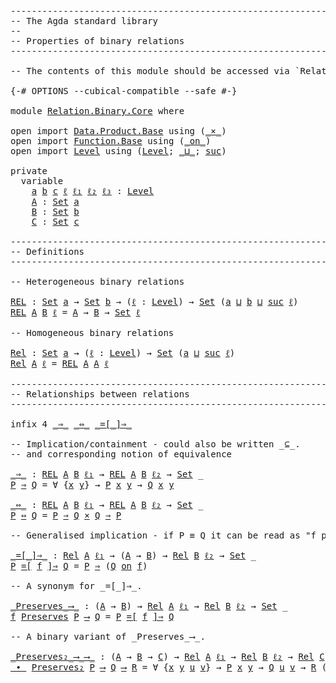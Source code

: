 <pre class="Agda"><a id="1" class="Comment">------------------------------------------------------------------------</a>
<a id="74" class="Comment">-- The Agda standard library</a>
<a id="103" class="Comment">--</a>
<a id="106" class="Comment">-- Properties of binary relations</a>
<a id="140" class="Comment">------------------------------------------------------------------------</a>

<a id="214" class="Comment">-- The contents of this module should be accessed via `Relation.Binary`.</a>

<a id="288" class="Symbol">{-#</a> <a id="292" class="Keyword">OPTIONS</a> <a id="300" class="Pragma">--cubical-compatible</a> <a id="321" class="Pragma">--safe</a> <a id="328" class="Symbol">#-}</a>

<a id="333" class="Keyword">module</a> <a id="340" href="Relation.Binary.Core.html" class="Module">Relation.Binary.Core</a> <a id="361" class="Keyword">where</a>

<a id="368" class="Keyword">open</a> <a id="373" class="Keyword">import</a> <a id="380" href="Data.Product.Base.html" class="Module">Data.Product.Base</a> <a id="398" class="Keyword">using</a> <a id="404" class="Symbol">(</a><a id="405" href="Data.Product.Base.html#1618" class="Function Operator">_×_</a><a id="408" class="Symbol">)</a>
<a id="410" class="Keyword">open</a> <a id="415" class="Keyword">import</a> <a id="422" href="Function.Base.html" class="Module">Function.Base</a> <a id="436" class="Keyword">using</a> <a id="442" class="Symbol">(</a><a id="443" href="Function.Base.html#6209" class="Function Operator">_on_</a><a id="447" class="Symbol">)</a>
<a id="449" class="Keyword">open</a> <a id="454" class="Keyword">import</a> <a id="461" href="Level.html" class="Module">Level</a> <a id="467" class="Keyword">using</a> <a id="473" class="Symbol">(</a><a id="474" href="Agda.Primitive.html#742" class="Postulate">Level</a><a id="479" class="Symbol">;</a> <a id="481" href="Agda.Primitive.html#961" class="Primitive Operator">_⊔_</a><a id="484" class="Symbol">;</a> <a id="486" href="Agda.Primitive.html#931" class="Primitive">suc</a><a id="489" class="Symbol">)</a>

<a id="492" class="Keyword">private</a>
  <a id="502" class="Keyword">variable</a>
    <a id="515" href="Relation.Binary.Core.html#515" class="Generalizable">a</a> <a id="517" href="Relation.Binary.Core.html#517" class="Generalizable">b</a> <a id="519" href="Relation.Binary.Core.html#519" class="Generalizable">c</a> <a id="521" href="Relation.Binary.Core.html#521" class="Generalizable">ℓ</a> <a id="523" href="Relation.Binary.Core.html#523" class="Generalizable">ℓ₁</a> <a id="526" href="Relation.Binary.Core.html#526" class="Generalizable">ℓ₂</a> <a id="529" href="Relation.Binary.Core.html#529" class="Generalizable">ℓ₃</a> <a id="532" class="Symbol">:</a> <a id="534" href="Agda.Primitive.html#742" class="Postulate">Level</a>
    <a id="544" href="Relation.Binary.Core.html#544" class="Generalizable">A</a> <a id="546" class="Symbol">:</a> <a id="548" href="Agda.Primitive.html#388" class="Primitive">Set</a> <a id="552" href="Relation.Binary.Core.html#515" class="Generalizable">a</a>
    <a id="558" href="Relation.Binary.Core.html#558" class="Generalizable">B</a> <a id="560" class="Symbol">:</a> <a id="562" href="Agda.Primitive.html#388" class="Primitive">Set</a> <a id="566" href="Relation.Binary.Core.html#517" class="Generalizable">b</a>
    <a id="572" href="Relation.Binary.Core.html#572" class="Generalizable">C</a> <a id="574" class="Symbol">:</a> <a id="576" href="Agda.Primitive.html#388" class="Primitive">Set</a> <a id="580" href="Relation.Binary.Core.html#519" class="Generalizable">c</a>

<a id="583" class="Comment">------------------------------------------------------------------------</a>
<a id="656" class="Comment">-- Definitions</a>
<a id="671" class="Comment">------------------------------------------------------------------------</a>

<a id="745" class="Comment">-- Heterogeneous binary relations</a>

<a id="REL"></a><a id="780" href="Relation.Binary.Core.html#780" class="Function">REL</a> <a id="784" class="Symbol">:</a> <a id="786" href="Agda.Primitive.html#388" class="Primitive">Set</a> <a id="790" href="Relation.Binary.Core.html#515" class="Generalizable">a</a> <a id="792" class="Symbol">→</a> <a id="794" href="Agda.Primitive.html#388" class="Primitive">Set</a> <a id="798" href="Relation.Binary.Core.html#517" class="Generalizable">b</a> <a id="800" class="Symbol">→</a> <a id="802" class="Symbol">(</a><a id="803" href="Relation.Binary.Core.html#803" class="Bound">ℓ</a> <a id="805" class="Symbol">:</a> <a id="807" href="Agda.Primitive.html#742" class="Postulate">Level</a><a id="812" class="Symbol">)</a> <a id="814" class="Symbol">→</a> <a id="816" href="Agda.Primitive.html#388" class="Primitive">Set</a> <a id="820" class="Symbol">(</a><a id="821" href="Relation.Binary.Core.html#515" class="Generalizable">a</a> <a id="823" href="Agda.Primitive.html#961" class="Primitive Operator">⊔</a> <a id="825" href="Relation.Binary.Core.html#517" class="Generalizable">b</a> <a id="827" href="Agda.Primitive.html#961" class="Primitive Operator">⊔</a> <a id="829" href="Agda.Primitive.html#931" class="Primitive">suc</a> <a id="833" href="Relation.Binary.Core.html#803" class="Bound">ℓ</a><a id="834" class="Symbol">)</a>
<a id="836" href="Relation.Binary.Core.html#780" class="Function">REL</a> <a id="840" href="Relation.Binary.Core.html#840" class="Bound">A</a> <a id="842" href="Relation.Binary.Core.html#842" class="Bound">B</a> <a id="844" href="Relation.Binary.Core.html#844" class="Bound">ℓ</a> <a id="846" class="Symbol">=</a> <a id="848" href="Relation.Binary.Core.html#840" class="Bound">A</a> <a id="850" class="Symbol">→</a> <a id="852" href="Relation.Binary.Core.html#842" class="Bound">B</a> <a id="854" class="Symbol">→</a> <a id="856" href="Agda.Primitive.html#388" class="Primitive">Set</a> <a id="860" href="Relation.Binary.Core.html#844" class="Bound">ℓ</a>

<a id="863" class="Comment">-- Homogeneous binary relations</a>

<a id="Rel"></a><a id="896" href="Relation.Binary.Core.html#896" class="Function">Rel</a> <a id="900" class="Symbol">:</a> <a id="902" href="Agda.Primitive.html#388" class="Primitive">Set</a> <a id="906" href="Relation.Binary.Core.html#515" class="Generalizable">a</a> <a id="908" class="Symbol">→</a> <a id="910" class="Symbol">(</a><a id="911" href="Relation.Binary.Core.html#911" class="Bound">ℓ</a> <a id="913" class="Symbol">:</a> <a id="915" href="Agda.Primitive.html#742" class="Postulate">Level</a><a id="920" class="Symbol">)</a> <a id="922" class="Symbol">→</a> <a id="924" href="Agda.Primitive.html#388" class="Primitive">Set</a> <a id="928" class="Symbol">(</a><a id="929" href="Relation.Binary.Core.html#515" class="Generalizable">a</a> <a id="931" href="Agda.Primitive.html#961" class="Primitive Operator">⊔</a> <a id="933" href="Agda.Primitive.html#931" class="Primitive">suc</a> <a id="937" href="Relation.Binary.Core.html#911" class="Bound">ℓ</a><a id="938" class="Symbol">)</a>
<a id="940" href="Relation.Binary.Core.html#896" class="Function">Rel</a> <a id="944" href="Relation.Binary.Core.html#944" class="Bound">A</a> <a id="946" href="Relation.Binary.Core.html#946" class="Bound">ℓ</a> <a id="948" class="Symbol">=</a> <a id="950" href="Relation.Binary.Core.html#780" class="Function">REL</a> <a id="954" href="Relation.Binary.Core.html#944" class="Bound">A</a> <a id="956" href="Relation.Binary.Core.html#944" class="Bound">A</a> <a id="958" href="Relation.Binary.Core.html#946" class="Bound">ℓ</a>

<a id="961" class="Comment">------------------------------------------------------------------------</a>
<a id="1034" class="Comment">-- Relationships between relations</a>
<a id="1069" class="Comment">------------------------------------------------------------------------</a>

<a id="1143" class="Keyword">infix</a> <a id="1149" class="Number">4</a> <a id="1151" href="Relation.Binary.Core.html#1268" class="Function Operator">_⇒_</a> <a id="1155" href="Relation.Binary.Core.html#1339" class="Function Operator">_⇔_</a> <a id="1159" href="Relation.Binary.Core.html#1474" class="Function Operator">_=[_]⇒_</a>

<a id="1168" class="Comment">-- Implication/containment - could also be written _⊆_.</a>
<a id="1224" class="Comment">-- and corresponding notion of equivalence</a>

<a id="_⇒_"></a><a id="1268" href="Relation.Binary.Core.html#1268" class="Function Operator">_⇒_</a> <a id="1272" class="Symbol">:</a> <a id="1274" href="Relation.Binary.Core.html#780" class="Function">REL</a> <a id="1278" href="Relation.Binary.Core.html#544" class="Generalizable">A</a> <a id="1280" href="Relation.Binary.Core.html#558" class="Generalizable">B</a> <a id="1282" href="Relation.Binary.Core.html#523" class="Generalizable">ℓ₁</a> <a id="1285" class="Symbol">→</a> <a id="1287" href="Relation.Binary.Core.html#780" class="Function">REL</a> <a id="1291" href="Relation.Binary.Core.html#544" class="Generalizable">A</a> <a id="1293" href="Relation.Binary.Core.html#558" class="Generalizable">B</a> <a id="1295" href="Relation.Binary.Core.html#526" class="Generalizable">ℓ₂</a> <a id="1298" class="Symbol">→</a> <a id="1300" href="Agda.Primitive.html#388" class="Primitive">Set</a> <a id="1304" class="Symbol">_</a>
<a id="1306" href="Relation.Binary.Core.html#1306" class="Bound">P</a> <a id="1308" href="Relation.Binary.Core.html#1268" class="Function Operator">⇒</a> <a id="1310" href="Relation.Binary.Core.html#1310" class="Bound">Q</a> <a id="1312" class="Symbol">=</a> <a id="1314" class="Symbol">∀</a> <a id="1316" class="Symbol">{</a><a id="1317" href="Relation.Binary.Core.html#1317" class="Bound">x</a> <a id="1319" href="Relation.Binary.Core.html#1319" class="Bound">y</a><a id="1320" class="Symbol">}</a> <a id="1322" class="Symbol">→</a> <a id="1324" href="Relation.Binary.Core.html#1306" class="Bound">P</a> <a id="1326" href="Relation.Binary.Core.html#1317" class="Bound">x</a> <a id="1328" href="Relation.Binary.Core.html#1319" class="Bound">y</a> <a id="1330" class="Symbol">→</a> <a id="1332" href="Relation.Binary.Core.html#1310" class="Bound">Q</a> <a id="1334" href="Relation.Binary.Core.html#1317" class="Bound">x</a> <a id="1336" href="Relation.Binary.Core.html#1319" class="Bound">y</a>

<a id="_⇔_"></a><a id="1339" href="Relation.Binary.Core.html#1339" class="Function Operator">_⇔_</a> <a id="1343" class="Symbol">:</a> <a id="1345" href="Relation.Binary.Core.html#780" class="Function">REL</a> <a id="1349" href="Relation.Binary.Core.html#544" class="Generalizable">A</a> <a id="1351" href="Relation.Binary.Core.html#558" class="Generalizable">B</a> <a id="1353" href="Relation.Binary.Core.html#523" class="Generalizable">ℓ₁</a> <a id="1356" class="Symbol">→</a> <a id="1358" href="Relation.Binary.Core.html#780" class="Function">REL</a> <a id="1362" href="Relation.Binary.Core.html#544" class="Generalizable">A</a> <a id="1364" href="Relation.Binary.Core.html#558" class="Generalizable">B</a> <a id="1366" href="Relation.Binary.Core.html#526" class="Generalizable">ℓ₂</a> <a id="1369" class="Symbol">→</a> <a id="1371" href="Agda.Primitive.html#388" class="Primitive">Set</a> <a id="1375" class="Symbol">_</a>
<a id="1377" href="Relation.Binary.Core.html#1377" class="Bound">P</a> <a id="1379" href="Relation.Binary.Core.html#1339" class="Function Operator">⇔</a> <a id="1381" href="Relation.Binary.Core.html#1381" class="Bound">Q</a> <a id="1383" class="Symbol">=</a> <a id="1385" href="Relation.Binary.Core.html#1377" class="Bound">P</a> <a id="1387" href="Relation.Binary.Core.html#1268" class="Function Operator">⇒</a> <a id="1389" href="Relation.Binary.Core.html#1381" class="Bound">Q</a> <a id="1391" href="Data.Product.Base.html#1618" class="Function Operator">×</a> <a id="1393" href="Relation.Binary.Core.html#1381" class="Bound">Q</a> <a id="1395" href="Relation.Binary.Core.html#1268" class="Function Operator">⇒</a> <a id="1397" href="Relation.Binary.Core.html#1377" class="Bound">P</a>

<a id="1400" class="Comment">-- Generalised implication - if P ≡ Q it can be read as &quot;f preserves P&quot;.</a>

<a id="_=[_]⇒_"></a><a id="1474" href="Relation.Binary.Core.html#1474" class="Function Operator">_=[_]⇒_</a> <a id="1482" class="Symbol">:</a> <a id="1484" href="Relation.Binary.Core.html#896" class="Function">Rel</a> <a id="1488" href="Relation.Binary.Core.html#544" class="Generalizable">A</a> <a id="1490" href="Relation.Binary.Core.html#523" class="Generalizable">ℓ₁</a> <a id="1493" class="Symbol">→</a> <a id="1495" class="Symbol">(</a><a id="1496" href="Relation.Binary.Core.html#544" class="Generalizable">A</a> <a id="1498" class="Symbol">→</a> <a id="1500" href="Relation.Binary.Core.html#558" class="Generalizable">B</a><a id="1501" class="Symbol">)</a> <a id="1503" class="Symbol">→</a> <a id="1505" href="Relation.Binary.Core.html#896" class="Function">Rel</a> <a id="1509" href="Relation.Binary.Core.html#558" class="Generalizable">B</a> <a id="1511" href="Relation.Binary.Core.html#526" class="Generalizable">ℓ₂</a> <a id="1514" class="Symbol">→</a> <a id="1516" href="Agda.Primitive.html#388" class="Primitive">Set</a> <a id="1520" class="Symbol">_</a>
<a id="1522" href="Relation.Binary.Core.html#1522" class="Bound">P</a> <a id="1524" href="Relation.Binary.Core.html#1474" class="Function Operator">=[</a> <a id="1527" href="Relation.Binary.Core.html#1527" class="Bound">f</a> <a id="1529" href="Relation.Binary.Core.html#1474" class="Function Operator">]⇒</a> <a id="1532" href="Relation.Binary.Core.html#1532" class="Bound">Q</a> <a id="1534" class="Symbol">=</a> <a id="1536" href="Relation.Binary.Core.html#1522" class="Bound">P</a> <a id="1538" href="Relation.Binary.Core.html#1268" class="Function Operator">⇒</a> <a id="1540" class="Symbol">(</a><a id="1541" href="Relation.Binary.Core.html#1532" class="Bound">Q</a> <a id="1543" href="Function.Base.html#6209" class="Function Operator">on</a> <a id="1546" href="Relation.Binary.Core.html#1527" class="Bound">f</a><a id="1547" class="Symbol">)</a>

<a id="1550" class="Comment">-- A synonym for _=[_]⇒_.</a>

<a id="_Preserves_⟶_"></a><a id="1577" href="Relation.Binary.Core.html#1577" class="Function Operator">_Preserves_⟶_</a> <a id="1591" class="Symbol">:</a> <a id="1593" class="Symbol">(</a><a id="1594" href="Relation.Binary.Core.html#544" class="Generalizable">A</a> <a id="1596" class="Symbol">→</a> <a id="1598" href="Relation.Binary.Core.html#558" class="Generalizable">B</a><a id="1599" class="Symbol">)</a> <a id="1601" class="Symbol">→</a> <a id="1603" href="Relation.Binary.Core.html#896" class="Function">Rel</a> <a id="1607" href="Relation.Binary.Core.html#544" class="Generalizable">A</a> <a id="1609" href="Relation.Binary.Core.html#523" class="Generalizable">ℓ₁</a> <a id="1612" class="Symbol">→</a> <a id="1614" href="Relation.Binary.Core.html#896" class="Function">Rel</a> <a id="1618" href="Relation.Binary.Core.html#558" class="Generalizable">B</a> <a id="1620" href="Relation.Binary.Core.html#526" class="Generalizable">ℓ₂</a> <a id="1623" class="Symbol">→</a> <a id="1625" href="Agda.Primitive.html#388" class="Primitive">Set</a> <a id="1629" class="Symbol">_</a>
<a id="1631" href="Relation.Binary.Core.html#1631" class="Bound">f</a> <a id="1633" href="Relation.Binary.Core.html#1577" class="Function Operator">Preserves</a> <a id="1643" href="Relation.Binary.Core.html#1643" class="Bound">P</a> <a id="1645" href="Relation.Binary.Core.html#1577" class="Function Operator">⟶</a> <a id="1647" href="Relation.Binary.Core.html#1647" class="Bound">Q</a> <a id="1649" class="Symbol">=</a> <a id="1651" href="Relation.Binary.Core.html#1643" class="Bound">P</a> <a id="1653" href="Relation.Binary.Core.html#1474" class="Function Operator">=[</a> <a id="1656" href="Relation.Binary.Core.html#1631" class="Bound">f</a> <a id="1658" href="Relation.Binary.Core.html#1474" class="Function Operator">]⇒</a> <a id="1661" href="Relation.Binary.Core.html#1647" class="Bound">Q</a>

<a id="1664" class="Comment">-- A binary variant of _Preserves_⟶_.</a>

<a id="_Preserves₂_⟶_⟶_"></a><a id="1703" href="Relation.Binary.Core.html#1703" class="Function Operator">_Preserves₂_⟶_⟶_</a> <a id="1720" class="Symbol">:</a> <a id="1722" class="Symbol">(</a><a id="1723" href="Relation.Binary.Core.html#544" class="Generalizable">A</a> <a id="1725" class="Symbol">→</a> <a id="1727" href="Relation.Binary.Core.html#558" class="Generalizable">B</a> <a id="1729" class="Symbol">→</a> <a id="1731" href="Relation.Binary.Core.html#572" class="Generalizable">C</a><a id="1732" class="Symbol">)</a> <a id="1734" class="Symbol">→</a> <a id="1736" href="Relation.Binary.Core.html#896" class="Function">Rel</a> <a id="1740" href="Relation.Binary.Core.html#544" class="Generalizable">A</a> <a id="1742" href="Relation.Binary.Core.html#523" class="Generalizable">ℓ₁</a> <a id="1745" class="Symbol">→</a> <a id="1747" href="Relation.Binary.Core.html#896" class="Function">Rel</a> <a id="1751" href="Relation.Binary.Core.html#558" class="Generalizable">B</a> <a id="1753" href="Relation.Binary.Core.html#526" class="Generalizable">ℓ₂</a> <a id="1756" class="Symbol">→</a> <a id="1758" href="Relation.Binary.Core.html#896" class="Function">Rel</a> <a id="1762" href="Relation.Binary.Core.html#572" class="Generalizable">C</a> <a id="1764" href="Relation.Binary.Core.html#529" class="Generalizable">ℓ₃</a> <a id="1767" class="Symbol">→</a> <a id="1769" href="Agda.Primitive.html#388" class="Primitive">Set</a> <a id="1773" class="Symbol">_</a>
<a id="1775" href="Relation.Binary.Core.html#1775" class="Bound Operator">_∙_</a> <a id="1779" href="Relation.Binary.Core.html#1703" class="Function Operator">Preserves₂</a> <a id="1790" href="Relation.Binary.Core.html#1790" class="Bound">P</a> <a id="1792" href="Relation.Binary.Core.html#1703" class="Function Operator">⟶</a> <a id="1794" href="Relation.Binary.Core.html#1794" class="Bound">Q</a> <a id="1796" href="Relation.Binary.Core.html#1703" class="Function Operator">⟶</a> <a id="1798" href="Relation.Binary.Core.html#1798" class="Bound">R</a> <a id="1800" class="Symbol">=</a> <a id="1802" class="Symbol">∀</a> <a id="1804" class="Symbol">{</a><a id="1805" href="Relation.Binary.Core.html#1805" class="Bound">x</a> <a id="1807" href="Relation.Binary.Core.html#1807" class="Bound">y</a> <a id="1809" href="Relation.Binary.Core.html#1809" class="Bound">u</a> <a id="1811" href="Relation.Binary.Core.html#1811" class="Bound">v</a><a id="1812" class="Symbol">}</a> <a id="1814" class="Symbol">→</a> <a id="1816" href="Relation.Binary.Core.html#1790" class="Bound">P</a> <a id="1818" href="Relation.Binary.Core.html#1805" class="Bound">x</a> <a id="1820" href="Relation.Binary.Core.html#1807" class="Bound">y</a> <a id="1822" class="Symbol">→</a> <a id="1824" href="Relation.Binary.Core.html#1794" class="Bound">Q</a> <a id="1826" href="Relation.Binary.Core.html#1809" class="Bound">u</a> <a id="1828" href="Relation.Binary.Core.html#1811" class="Bound">v</a> <a id="1830" class="Symbol">→</a> <a id="1832" href="Relation.Binary.Core.html#1798" class="Bound">R</a> <a id="1834" class="Symbol">(</a><a id="1835" href="Relation.Binary.Core.html#1805" class="Bound">x</a> <a id="1837" href="Relation.Binary.Core.html#1775" class="Bound Operator">∙</a> <a id="1839" href="Relation.Binary.Core.html#1809" class="Bound">u</a><a id="1840" class="Symbol">)</a> <a id="1842" class="Symbol">(</a><a id="1843" href="Relation.Binary.Core.html#1807" class="Bound">y</a> <a id="1845" href="Relation.Binary.Core.html#1775" class="Bound Operator">∙</a> <a id="1847" href="Relation.Binary.Core.html#1811" class="Bound">v</a><a id="1848" class="Symbol">)</a>
</pre>